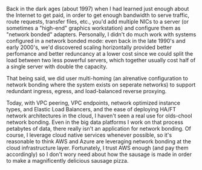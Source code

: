Back in the dark ages (about 1997) when I had learned just enough about the Internet to get paid, in order to get enough bandwidth to serve traffic, route requests, transfer files, etc., you'd add multiple NICs to a server (or sometimes a "high-end" graphics workstation) and configure them as "network bonded" adapters. Personally, I didn't do much work with systems configured in a network bonded mode: even back in the late 1990's and early 2000's, we'd discovered scaling horizontally provided better perfomance and better reduncancy at a lower cost since we could split the load between two less powerful servers, which together usually cost half of a single server with double the capacity.

That being said, we did user multi-homing (an alrenative configuration to network bonding where the system exists on seperate networks) to support redundant ingress, egress, and load-balanced reverse proxying.

Today, with VPC peering, VPC endpoints, network optimized instance types, and Elastic Load Balancers, and the ease of deploying HA/FT network architectures in the cloud, I haven't seen a real use for olds-chool network bonding. Even in the big data platforms I work on that process petabytes of data, there really isn't an application for network bonding. Of course, I leverage cloud native services whenever possible, so it's reasonable to think AWS and Azure are leveraging network bonding at the cloud infrastructure layer. Fortunately, I trust AWS enough (and pay them accordingly) so I don't wory need about how the sausage is made in order to make a magnificently delicious sausage pizza.